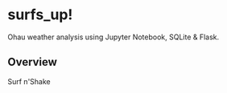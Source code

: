 # surfs_up!
Ohau weather analysis using Jupyter Notebook, SQLite & Flask.

## Overview
Surf n'Shake
